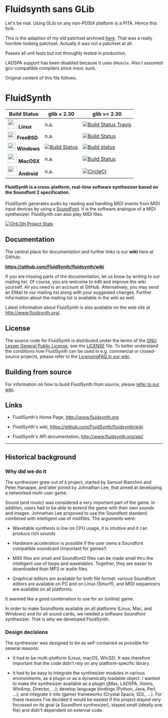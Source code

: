 # Fluidsynth sans GLib

Let's be real. Using GLib on any non-POSIX platform is a PITA. Hence this fork.

This is the adaption of my old patchset archived [here](https://github.com/chirs241097/fluidsynth).
That was a really horrible-looking patchset. Actually it was not a patchset at all.

Passes all unit tests but not throughly tested in production.

LADSPA support has been disabled because it uses `GModule`. Also I assumed gcc-compatible compilers since msvc suck.

Original content of this file follows.

# FluidSynth

| Build Status | glib < 2.30 | glib >= 2.30 |
|---|---|---|
| <img src="https://www.kernel.org/theme/images/logos/tux.png" height="30" alt=""> **Linux** | n.a. | [![Build Status Travis](https://travis-ci.org/FluidSynth/fluidsynth.svg?branch=master)](https://travis-ci.org/FluidSynth/fluidsynth/branches) |
| <img src="https://www.theinquirer.net/w-images/866eae81-b13b-47b5-8180-929943e9dc21/0/daemonhammerfreebsd-580x358.jpg" height="25" alt=""> **FreeBSD** | n.a. | [![Build Status](https://api.cirrus-ci.com/github/FluidSynth/fluidsynth.svg?branch=master)](https://cirrus-ci.com/github/FluidSynth/fluidsynth) |
| <img src="https://www.microsoft.com/windows/favicon.ico" height="25" alt=""> **Windows** | [![Build Status](https://dev.azure.com/tommbrt/tommbrt/_apis/build/status/FluidSynth.fluidsynth.Win?branchName=master)](https://dev.azure.com/tommbrt/tommbrt/_build/latest?definitionId=3&branchName=master) | [![Build status](https://ci.appveyor.com/api/projects/status/anbmtebt5uk4q1it/branch/master?svg=true)](https://ci.appveyor.com/project/derselbst/fluidsynth-g2ouw/branch/master) |
| <img src="https://www.apple.com/favicon.ico" height="30" alt=""> **MacOSX** | n.a. | [![Build Status](https://dev.azure.com/tommbrt/tommbrt/_apis/build/status/FluidSynth.fluidsynth.macOS?branchName=master)](https://dev.azure.com/tommbrt/tommbrt/_build/latest?definitionId=5&branchName=master) |
| <img src="https://www.android.com/favicon.ico" height="30" alt=""> **Android** | n.a. | [![CircleCI](https://circleci.com/gh/FluidSynth/fluidsynth/tree/master.svg?style=shield)](https://circleci.com/gh/FluidSynth/fluidsynth) |



#### FluidSynth is a cross-platform, real-time software synthesizer based on the Soundfont 2 specification.

FluidSynth generates audio by reading and handling MIDI events from MIDI input devices by using a [SoundFont](https://github.com/FluidSynth/fluidsynth/wiki/SoundFont). It is the software analogue of a MIDI synthesizer. FluidSynth can also play MIDI files.

[![OHLOH Project Stats](https://www.openhub.net/p/fluidsynth/widgets/project_thin_badge?format=gif)](https://www.openhub.net/p/fluidsynth)

## Documentation

The central place for documentation and further links is our **wiki** here at GitHub:

**https://github.com/FluidSynth/fluidsynth/wiki**

If you are missing parts of the documentation, let us know by writing to our mailing list.
Of course, you are welcome to edit and improve the wiki yourself. All you need is an account at GitHub. Alternatively, you may send an EMail to our mailing list along with your suggested changes. Further information about the mailing list is available in the wiki as well.

Latest information about FluidSynth is also available on the web site at http://www.fluidsynth.org/.

## License

The source code for FluidSynth is distributed under the terms of the [GNU Lesser General Public License](https://www.gnu.org/licenses/old-licenses/lgpl-2.1.html), see the [LICENSE](https://github.com/FluidSynth/fluidsynth/blob/master/LICENSE) file. To better understand the conditions how FluidSynth can be used in e.g. commercial or closed-source projects, please refer to the [LicensingFAQ in our wiki](https://github.com/FluidSynth/fluidsynth/wiki/LicensingFAQ).

## Building from source

For information on how to build FluidSynth from source, please [refer to our wiki](https://github.com/FluidSynth/fluidsynth/wiki/BuildingWithCMake).

## Links

- FluidSynth's Home Page, http://www.fluidsynth.org

- FluidSynth's wiki, https://github.com/FluidSynth/fluidsynth/wiki

- FluidSynth's API documentation, http://www.fluidsynth.org/api/

---

## Historical background

### Why did we do it

The synthesizer grew out of a project, started by Samuel Bianchini and
Peter Hanappe, and later joined by Johnathan Lee, that aimed at
developing a networked multi-user game.

Sound (and music) was considered a very important part of the game. In
addition, users had to be able to extend the game with their own
sounds and images. Johnathan Lee proposed to use the Soundfont
standard combined with intelligent use of midifiles. The arguments
were:

- Wavetable synthesis is low on CPU usage, it is intuitive and it can
  produce rich sounds

- Hardware acceleration is possible if the user owns a Soundfont
  compatible soundcard (important for games!)

- MIDI files are small and Soundfont2 files can be made small thru the
  intelligent use of loops and wavetables. Together, they are easier to
  downloaded than MP3 or audio files.

- Graphical editors are available for both file format: various
  Soundfont editors are available on PC and on Linux (Smurf!), and
  MIDI sequencers are available on all platforms.

It seemed like a good combination to use for an (online) game. 

In order to make Soundfonts available on all platforms (Linux, Mac,
and Windows) and for all sound cards, we needed a software Soundfont
synthesizer. That is why we developed FluidSynth.

### Design decisions

The synthesizer was designed to be as self-contained as possible for
several reasons:

- It had to be multi-platform (Linux, macOS, Win32). It was therefore
  important that the code didn't rely on any platform-specific
  library.

- It had to be easy to integrate the synthesizer modules in various
  environments, as a plugin or as a dynamically loadable object. I
  wanted to make the synthesizer available as a plugin (jMax, LADSPA,
  Xmms, WinAmp, Director, ...); develop language bindings (Python,
  Java, Perl, ...); and integrate it into (game) frameworks (Crystal
  Space, SDL, ...). For these reasons I've decided it would be easiest
  if the project stayed very focussed on its goal (a Soundfont
  synthesizer), stayed small (ideally one file) and didn't dependent
  on external code.
